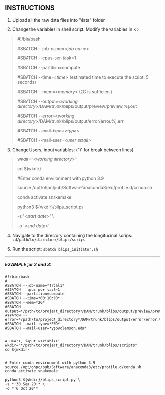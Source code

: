 INSTRUCTIONS
------------

1. Upload all the raw data files into "data" folder

2. Change the variables in shell script. Modify the variables in <>
> #!/bin/bash
>
> #SBATCH --job-name=<*job name*>
>
> #SBATCH --cpus-per-task=1
>
> #SBATCH --partition=compute
>
> #SBATCH --time=<*time*> (estimated time to execute the script: 5 seconds)
> 
> #SBATCH --mem=<*memory*> (2G is sufficient)
>
> #SBATCH --output=<*working directory*>/DAM/trunk/blips/output/preview/preview.%j.out
>
> #SBATCH --error=<*working directory*>/DAM/trunk/blips/output/error/error.%j.err
>
> #SBATCH --mail-type=<*type*>
>
> #SBATCH --mail-user=<*user email*>

3. Change Users, input variables: ("\\" for break between lines)
> wkdir="<*working directory*>"
>
> cd ${wkdir}
> 
> #Enter conda environment with python 3.9
>
> source /opt/ohpc/pub/Software/anaconda3/etc/profile.d/conda.sh
>
> conda activate snakemake
>      
> python3 ${wkdir}/blips_script.py
>
> -s '<*start date*>' \
>
> -o '<*end date*>' 

4. Navigate to the directory containing the longitudinal scrips: `cd/path/to/directory/blips/scrips`
    
5. Run the script: `sbatch blips_initiator.sh`
---

##### EXAMPLE for 2 and 3:
>
    #!/bin/bash
    #
    #SBATCH --job-name=*Trial1*
    #SBATCH --cpus-per-task=1
    #SBATCH --partition=compute
    #SBATCH --time=*00:10:00*
    #SBATCH --mem=*2G*
    #SBATCH --output=*/path/to/project_directory*/DAM/trunk/blips/output/preview/preview.%j.out
    #SBATCH --error=*/path/to/project_directory*/DAM/trunk/blips/output/error/error.%j.err
    #SBATCH --mail-type=*END*
    #SBATCH --mail-user=*ypp@clemson.edu*


    # Users, input variables:
    wkdir="*/path/to/project_directory*/DAM/trunk/blips/scripts"
    cd ${wkdir}
    

    # Enter conda environment with python 3.9
    source /opt/ohpc/pub/Software/anaconda3/etc/profile.d/conda.sh
    conda activate snakemake
    
    python3 ${wkdir}/blips_script.py \
    -s *'30 Sep 20'* \
    -o *'6 Oct 20'*  
